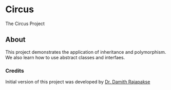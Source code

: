 # Circus
The Circus Project

## About
This project demonstrates the application of inheritance and polymorphism.
We also learn how to use abstract classes and interfaes.

### Credits

Initial version of this project was developed by [Dr. Damith Rajapakse](https://github.com/damithc)